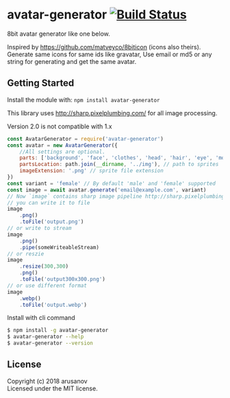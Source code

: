 # avatar-generator [![Build Status](https://secure.travis-ci.org/arusanov/avatar-generator.png?branch=master)](http://travis-ci.org/arusanov/avatar-generator)

8bit avatar generator like one below. 

Inspired by https://github.com/matveyco/8biticon (icons also theirs).
Generate same icons for same ids like gravatar, 
Use email or md5 or any string for generating and get the same avatar.

## Getting Started

Install the module with: `npm install avatar-generator`

This library uses http://sharp.pixelplumbing.com/ for all image processing.

Version 2.0 is not compatible with 1.x

```js
const AvatarGenerator = require('avatar-generator')
const avatar = new AvatarGenerator({
    //All settings are optional.
    parts: ['background', 'face', 'clothes', 'head', 'hair', 'eye', 'mouth'], //order in which sprites should be combined
    partsLocation: path.join(__dirname, '../img'), // path to sprites
    imageExtension: '.png' // sprite file extension
})
const variant = 'female' // By default 'male' and 'female' supported
const image = await avatar.generate('email@example.com', variant)
// Now `image` contains sharp image pipeline http://sharp.pixelplumbing.com/en/stable/api-output/
// you can write it to file
image
    .png()
    .toFile('output.png')
// or write to stream
image
    .png()
    .pipe(someWriteableStream)
// or reszie
image
    .resize(300,300)
    .png()
    .toFile('output300x300.png')
// or use different format
image
    .webp()
    .toFile('output.webp')
```

Install with cli command

```sh
$ npm install -g avatar-generator
$ avatar-generator --help
$ avatar-generator --version
```

## License

Copyright (c) 2018 arusanov  
Licensed under the MIT license.
